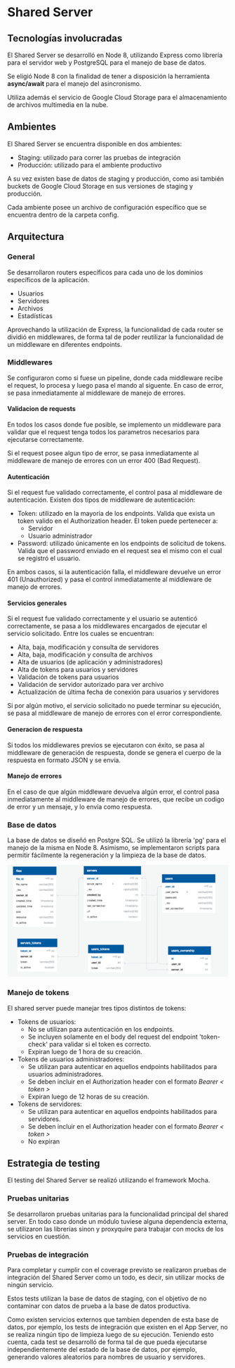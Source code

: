 # Shared Server

## Tecnologías involucradas

El Shared Server se desarrolló en Node 8, utilizando Express como librería para el servidor web y PostgreSQL para el manejo de base de datos.

Se eligió Node 8 con la finalidad de tener a disposición la herramienta **async/await** para el manejo del asincronismo.

Utiliza además el servicio de Google Cloud Storage para el almacenamiento de archivos multimedia en la nube.

## Ambientes

El Shared Server se encuentra disponible en dos ambientes:
* Staging: utilizado para correr las pruebas de integración
* Producción: utilizado para el ambiente productivo

A su vez existen base de datos de staging y producción, como asi también buckets de Google Cloud Storage en sus versiones de staging y producción.

Cada ambiente posee un archivo de configuración específico que se encuentra dentro de la carpeta config.

## Arquitectura

### General

Se desarrollaron routers específicos para cada uno de los dominios específicos de la aplicación.

* Usuarios
* Servidores
* Archivos
* Estadísticas

Aprovechando la utilización de Express, la funcionalidad de cada router se dividió en middlewares, de forma tal de poder reutilizar la funcionalidad de un middleware en diferentes endpoints.

### Middlewares

Se configuraron como si fuese un pipeline, donde cada middleware recibe el request, lo procesa y luego pasa el mando al siguente. En caso de error, se pasa inmediatamente al middleware de manejo de errores.

#### Validacion de requests

En todos los casos donde fue posible, se implemento un middleware para validar que el request tenga todos los parametros necesarios para ejecutarse correctamente.

Si el request posee algun tipo de error, se pasa inmediatamente al middleware de manejo de errores con un error 400 (Bad Request).

#### Autenticación

Si el request fue validado correctamente, el control pasa al middleware de autenticación. Existen dos tipos de middleware de autenticación:

* Token: utilizado en la mayoria de los endpoints. Valida que exista un token valido en el Authorization header. El token puede pertenecer a:
    * Servidor
    * Usuario administrador
* Password: utilizado únicamente en los endpoints de solicitud de tokens. Valida que el password enviado en el request sea el mismo con el cual se registró el usuario.

En ambos casos, si la autenticación falla, el middleware devuelve un error 401 (Unauthorized) y pasa el control inmediatamente al middleware de manejo de errores.

#### Servicios generales

Si el request fue validado correctamente y el usuario se autenticó correctamente, se pasa a los middlewares encargados de ejecutar el servicio solicitado. Entre los cuales se encuentran:

* Alta, baja, modificación y consulta de servidores
* Alta, baja, modificación y consulta de archivos
* Alta de usuarios (de aplicación y administradores)
* Alta de tokens para usuarios y servidores
* Validación de tokens para usuarios
* Validación de servidor autorizado para ver archivo
* Actualización de última fecha de conexión para usuarios y servidores

Si por algún motivo, el servicio solicitado no puede terminar su ejecución, se pasa al middleware de manejo de errores con el error correspondiente.

#### Generacion de respuesta

Si todos los middlewares previos se ejecutaron con éxito, se pasa al middleware de generación de respuesta, donde se genera el cuerpo de la respuesta en formato JSON y se envía.

#### Manejo de errores

En el caso de que algún middleware devuelva algún error, el control pasa inmediatamente al middleware de manejo de errores, que recibe un codigo de error y un mensaje, y lo envía como respuesta.

### Base de datos

La base de datos se diseñó en Postgre SQL. Se utilizó la librería 'pg' para el manejo de la misma en Node 8. Asimismo, se implementaron scripts para permitir fácilmente la regeneración y la limpieza de la base de datos.

![Diagrama de base de datos](./images/shared-server-database.png)

### Manejo de tokens

El shared server puede manejar tres tipos distintos de tokens:
* Tokens de usuarios:
    * No se utilizan para autenticación en los endpoints.
    * Se incluyen solamente en el body del request del endpoint 'token-check' para validar si el token es correcto.
    * Expiran luego de 1 hora de su creación.
* Tokens de usuarios administradores:
    * Se utilizan para autenticar en aquellos endpoints habilitados para usuarios administradores.
    * Se deben incluir en el Authorization header con el formato _Bearer < token >_
    * Expiran luego de 12 horas de su creación.
* Tokens de servidores:
    * Se utilizan para autenticar en aquellos endpoints habilitados para servidores.
    * Se deben incluir en el Authorization header con el formato _Bearer < token >_
    * No expiran

## Estrategia de testing

El testing del Shared Server se realizó utilizando el framework Mocha.

### Pruebas unitarias

Se desarrollaron pruebas unitarias para la funcionalidad principal del shared server. En todo caso donde un módulo tuviese alguna dependencia externa, se utilizaron las librerías sinon y proxyquire para trabajar con mocks de los servicios en cuestión.

### Pruebas de integración

Para completar y cumplir con el coverage previsto se realizaron pruebas de integración del Shared Server como un todo, es decir, sin utilizar mocks de ningún servicio.

Estos tests utilizan la base de datos de staging, con el objetivo de no contaminar con datos de prueba a la base de datos productiva.

Como existen servicios externos que tambien dependen de esta base de datos, por ejemplo, los tests de integración que existen en el App Server, no se realiza ningún tipo de limpieza luego de su ejecución.
Teniendo esto cuenta, cada test se desarrolló de forma tal de que pueda ejecutarse independientemente del estado de la base de datos, por ejemplo, generando valores aleatorios para nombres de usuario y servidores.

